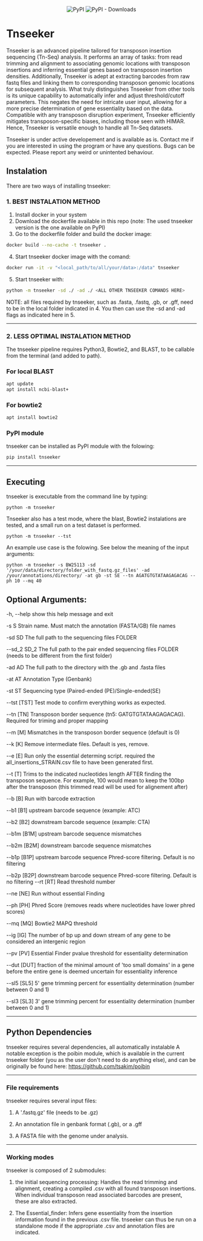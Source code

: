 <div align="center">
	
![PyPI](https://img.shields.io/pypi/v/tnseeker.svg)
![PyPI - Downloads](https://img.shields.io/pypi/dm/tnseeker.svg)

</div>

# Tnseeker
Tnseeker is an advanced pipeline tailored for transposon insertion sequencing (Tn-Seq) analysis. It performs an array of tasks: from read trimming and alignment to associating genomic locations with transposon insertions and inferring essential genes based on transposon insertion densities. Additionally, Tnseeker is adept at extracting barcodes from raw fastq files and linking them to corresponding transposon genomic locations for subsequent analysis. What truly distinguishes Tnseeker from other tools is its unique capability to automatically infer and adjust threshold/cutoff parameters. This negates the need for intricate user input, allowing for a more precise determination of gene essentiality based on the data. Compatible with any transposon disruption experiment, Tnseeker efficiently mitigates transposon-specific biases, including those seen with HIMAR. Hence, Tnseeker is versatile enough to handle all Tn-Seq datasets.

Tnseeker is under active developement and is available as is. Contact me if you are interested in using the program or have any questions. Bugs can be expected. Please report any weird or unintented behaviour. 

## Instalation
There are two ways of installing tnseeker:


### 1. BEST INSTALATION METHOD
1.  Install docker in your system
2.  Download the dockerfile available in this repo (note: The used tnseeker version is the one available on PyPI)
3.  Go to the dockerfile folder and build the docker image:
```bash
docker build --no-cache -t tnseeker .
```
4.  Start tnseeker docker image with the comand:
```bash
docker run -it -v "<local_path/to/all/your/data>:/data" tnseeker
```
5.  Start tnseeker with:
```bash
python -m tnseeker -sd ./ -ad ./ <ALL OTHER TNSEEKER COMANDS HERE>
```

NOTE: all files required by tnseeker, such as .fasta, .fastq, .gb, or .gff, need to be in the local folder indicated in 4. You then can use the -sd and -ad flags as indicated here in 5.


---
### 2. LESS OPTIMAL INSTALATION METHOD
The tnseeker pipeline requires Python3, Bowtie2, and BLAST, to be callable from the terminal (and added to path). 

### For local BLAST
```bash
apt update
apt install ncbi-blast+
```

### For bowtie2
```bash
apt install bowtie2
```

### PyPI module
tnseeker can be installed as PyPI module with the folowing:
```bash
pip install tnseeker
```

---
## Executing 

tnseeker is executable from the command line by typing:

`python -m tnseeker`

Tnseeker also has a test mode, where the blast, Bowtie2 instalations are tested, and a small run on a test dataset is performed.

`python -m tnseeker --tst`

An example use case is the folowing. See below the meaning of the input arguments:

`python -m tnseeker -s BW25113 -sd '/your/data/directory/folder_with_fastq.gz_files' -ad /your/annotations/directory/ -at gb -st SE --tn AGATGTGTATAAGAGACAG --ph 10 --mq 40`

## Optional Arguments:

  -h, --help   show this help message and exit

  -s S         Strain name. Must match the annotation (FASTA/GB) file
               names

  -sd SD       The full path to the sequencing files FOLDER

  --sd_2 SD_2  The full path to the pair ended sequencing files FOLDER (needs
               to be different from the first folder)

  -ad AD       The full path to the directory with the .gb and .fasta files

  -at AT       Annotation Type (Genbank)

  -st ST       Sequencing type (Paired-ended (PE)/Single-ended(SE)

  --tst [TST]  Test mode to confirm everything works as expected.

  --tn [TN]    Transposon border sequence (tn5: GATGTGTATAAGAGACAG). Required for triming and proper mapping

  --m [M]      Mismatches in the transposon border sequence (default is 0)

  --k [K]      Remove intermediate files. Default is yes, remove.

  --e [E]      Run only the essential determing script. required the
               all_insertions_STRAIN.csv file to have been generated first.

  --t [T]      Trims to the indicated nucleotides length AFTER finding the
               transposon sequence. For example, 100 would mean to keep the
               100bp after the transposon (this trimmed read will be used for
               alignement after)

  --b [B]      Run with barcode extraction

  --b1 [B1]    upstream barcode sequence (example: ATC)

  --b2 [B2]    downstream barcode sequence (example: CTA)

  --b1m [B1M]  upstream barcode sequence mismatches

  --b2m [B2M]  downstream barcode sequence mismatches

  --b1p [B1P]  upstream barcode sequence Phred-score filtering. Default is no
               filtering

  --b2p [B2P]  downstream barcode sequence Phred-score filtering. Default is
               no filtering
  --rt [RT]    Read threshold number

  --ne [NE]    Run without essential Finding

  --ph [PH]    Phred Score (removes reads where nucleotides have lower phred
               scores)

  --mq [MQ]    Bowtie2 MAPQ threshold

  --ig [IG]    The number of bp up and down stream of any gene to be
               considered an intergenic region

  --pv [PV]    Essential Finder pvalue threshold for essentiality
               determination

  --dut [DUT]  fraction of the minimal amount of 'too small domains' in a gene before the entire gene is deemed
               uncertain for essentiality inference
  
  --sl5 [SL5]  5' gene trimming percent for essentiality determination (number
               between 0 and 1)

  --sl3 [SL3]  3' gene trimming percent for essentiality determination (number
               between 0 and 1)

---
## Python Dependencies

tnseeker requires several dependencies, all automatically instalable
A notable exception is the poibin module, which is available in the current tnseeker folder (you as the user don't need to do anything else), and can be originally be found here: https://github.com/tsakim/poibin

---
### File requirements

tnseeker requires several input files:

 1. A '.fastq.gz' file (needs to be .gz)
 
 2. An annotation file in genbank format (.gb), or a .gff
 
 3. A FASTA file with the genome under analysis.

---
### Working modes

tnseeker is composed of 2 submodules: 

1. the initial sequencing processing: Handles the read trimming and alignment, creating a compiled .csv with all found transposon insertions. When individual transposon read associated barcodes are present, these are also extracted.

2. The Essential_finder: Infers gene essentiality from the insertion information found in the previous .csv file. tnseeker can thus be run on a standalone mode if the appropriate .csv and annotation files are indicated. 
